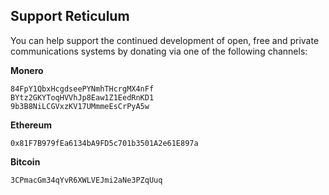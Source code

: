 ## Support Reticulum
You can help support the continued development of open, free and private communications systems by donating via one of the following channels:

**Monero**
```
84FpY1QbxHcgdseePYNmhTHcrgMX4nFf
BYtz2GKYToqHVVhJp8Eaw1Z1EedRnKD1
9b3B8NiLCGVxzKV17UMmmeEsCrPyA5w
```
**Ethereum**
```
0x81F7B979fEa6134bA9FD5c701b3501A2e61E897a
```
**Bitcoin**
```
3CPmacGm34qYvR6XWLVEJmi2aNe3PZqUuq
```
